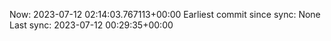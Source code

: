 Now: 2023-07-12 02:14:03.767113+00:00 Earliest commit since sync: None Last sync: 2023-07-12 00:29:35+00:00
